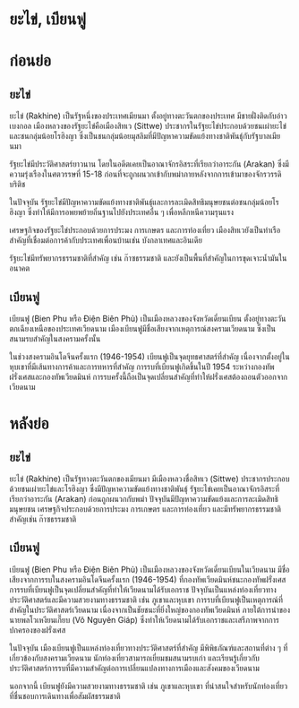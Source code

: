 # ยะไข่, เบียนฟู
# ก่อนย่อ
## ยะไข่

ยะไข่ (Rakhine) เป็นรัฐหนึ่งของประเทศเมียนมา ตั้งอยู่ทางตะวันตกของประเทศ มีชายฝั่งติดกับอ่าวเบงกอล เมืองหลวงของรัฐยะไข่คือเมืองสิทเว (Sittwe) ประชากรในรัฐยะไข่ประกอบด้วยชนเผ่ายะไข่และชนกลุ่มน้อยโรฮิงญา ซึ่งเป็นชนกลุ่มน้อยมุสลิมที่มีปัญหาความขัดแย้งทางชาติพันธุ์กับรัฐบาลเมียนมา

รัฐยะไข่มีประวัติศาสตร์ยาวนาน โดยในอดีตเคยเป็นอาณาจักรอิสระที่เรียกว่าอาระกัน (Arakan) ซึ่งมีความรุ่งเรืองในศตวรรษที่ 15-18 ก่อนที่จะถูกผนวกเข้ากับพม่าภายหลังจากการเข้ามาของจักรวรรดิบริติช

ในปัจจุบัน รัฐยะไข่มีปัญหาความขัดแย้งทางชาติพันธุ์และการละเมิดสิทธิมนุษยชนต่อชนกลุ่มน้อยโรฮิงญา ซึ่งทำให้มีการอพยพย้ายถิ่นฐานไปยังประเทศอื่น ๆ เพื่อหลีกหนีความรุนแรง

เศรษฐกิจของรัฐยะไข่ประกอบด้วยการประมง การเกษตร และการท่องเที่ยว เมืองสิทเวยังเป็นท่าเรือสำคัญที่เชื่อมต่อการค้ากับประเทศเพื่อนบ้านเช่น บังกลาเทศและอินเดีย

รัฐยะไข่มีทรัพยากรธรรมชาติที่สำคัญ เช่น ก๊าซธรรมชาติ และยังเป็นพื้นที่สำคัญในการขุดเจาะน้ำมันในอนาคต

## เบียนฟู

เบียนฟู (Bien Phu หรือ Điện Biên Phủ) เป็นเมืองหลวงของจังหวัดเดี่ยนเบียน ตั้งอยู่ทางตะวันตกเฉียงเหนือของประเทศเวียดนาม เมืองเบียนฟูมีชื่อเสียงจากเหตุการณ์สงครามเวียดนาม ซึ่งเป็นสนามรบสำคัญในสงครามครั้งนั้น

ในช่วงสงครามอินโดจีนครั้งแรก (1946-1954) เบียนฟูเป็นจุดยุทธศาสตร์ที่สำคัญ เนื่องจากตั้งอยู่ในหุบเขาที่มีเส้นทางการค้าและการทหารที่สำคัญ การรบที่เบียนฟูเกิดขึ้นในปี 1954 ระหว่างกองทัพฝรั่งเศสและกองทัพเวียดมินห์ การรบครั้งนี้ถือเป็นจุดเปลี่ยนสำคัญที่ทำให้ฝรั่งเศสต้องถอนตัวออกจากเวียดนาม
# หลังย่อ
## ยะไข่

ยะไข่ (Rakhine) เป็นรัฐทางตะวันตกของเมียนมา มีเมืองหลวงชื่อสิทเว (Sittwe) ประชากรประกอบด้วยชนเผ่ายะไข่และโรฮิงญา ซึ่งมีปัญหาความขัดแย้งทางชาติพันธุ์ รัฐยะไข่เคยเป็นอาณาจักรอิสระที่เรียกว่าอาระกัน (Arakan) ก่อนถูกผนวกกับพม่า ปัจจุบันมีปัญหาความขัดแย้งและการละเมิดสิทธิมนุษยชน เศรษฐกิจประกอบด้วยการประมง การเกษตร และการท่องเที่ยว และมีทรัพยากรธรรมชาติสำคัญเช่น ก๊าซธรรมชาติ

## เบียนฟู

เบียนฟู (Bien Phu หรือ Điện Biên Phủ) เป็นเมืองหลวงของจังหวัดเดี่ยนเบียนในเวียดนาม มีชื่อเสียงจากการรบในสงครามอินโดจีนครั้งแรก (1946-1954) ที่กองทัพเวียดมินห์ชนะกองทัพฝรั่งเศส การรบที่เบียนฟูเป็นจุดเปลี่ยนสำคัญที่ทำให้เวียดนามได้รับเอกราช ปัจจุบันเป็นแหล่งท่องเที่ยวทางประวัติศาสตร์และมีความสวยงามทางธรรมชาติ เช่น ภูเขาและหุบเขา
การรบที่เบียนฟูเป็นเหตุการณ์ที่สำคัญในประวัติศาสตร์เวียดนาม เนื่องจากเป็นชัยชนะที่ยิ่งใหญ่ของกองทัพเวียดมินห์ ภายใต้การนำของนายพลโวเหงียนเกี๊ยบ (Võ Nguyên Giáp) ซึ่งทำให้เวียดนามได้รับเอกราชและเสรีภาพจากการปกครองของฝรั่งเศส

ในปัจจุบัน เมืองเบียนฟูเป็นแหล่งท่องเที่ยวทางประวัติศาสตร์ที่สำคัญ มีพิพิธภัณฑ์และสถานที่ต่าง ๆ ที่เกี่ยวข้องกับสงครามเวียดนาม นักท่องเที่ยวสามารถเยี่ยมชมสนามรบเก่า และเรียนรู้เกี่ยวกับประวัติศาสตร์การรบที่มีความสำคัญต่อการเปลี่ยนแปลงทางการเมืองและสังคมของเวียดนาม

นอกจากนี้ เบียนฟูยังมีความสวยงามทางธรรมชาติ เช่น ภูเขาและหุบเขา ที่น่าสนใจสำหรับนักท่องเที่ยวที่ชื่นชอบการเดินทางเพื่อสัมผัสธรรมชาติ
